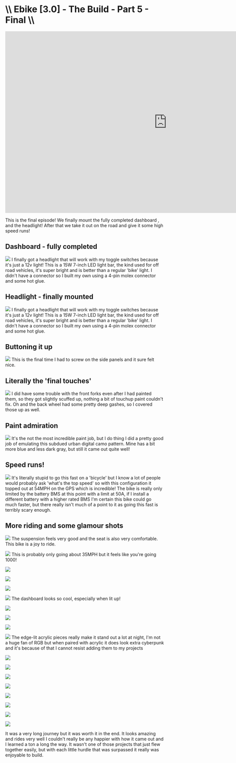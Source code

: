 # \\\ Ebike [3.0] - The Build - Part 5 - Final \\\

<iframe width="1024" height="576" src="https://www.youtube.com/embed/EzwQQsD23RA" title="YouTube video player" frameborder="0" allow="accelerometer; autoplay; clipboard-write; encrypted-media; gyroscope; picture-in-picture" allowfullscreen></iframe>

This is the final episode! We finally mount the fully completed dashboard , and the headlight! After that we take it out on the road and give it some high speed runs! 


## Dashboard - fully completed

![](part5-dash.jpg)
I finally got a headlight that will work with my toggle switches because it's just a 12v light! This is a 15W 7-inch LED light bar, the kind used for off road vehicles, it's super bright and is better than a regular 'bike' light. I didn't have a connector so I built my own using a 4-pin molex connector and some hot glue. 


## Headlight - finally mounted

![](part5-headlight.jpg)
I finally got a headlight that will work with my toggle switches because it's just a 12v light! This is a 15W 7-inch LED light bar, the kind used for off road vehicles, it's super bright and is better than a regular 'bike' light. I didn't have a connector so I built my own using a 4-pin molex connector and some hot glue. 


## Buttoning it up

![](part5-panel.jpg)
This is the final time I had to screw on the side panels and it sure felt nice.    


## Literally the 'final touches'

![](part5-touchup.jpg)
I did have some trouble with the front forks even after I had painted them, so they got slightly scuffed up, nothing a bit of touchup paint couldn't fix. Oh and the back wheel had some pretty deep gashes, so I covered those up as well.    


## Paint admiration

![](part5-camo.jpg)
It's the not the most incredible paint job, but I do thing I did a pretty good job of emulating this subdued urban digital camo pattern. Mine has a bit more blue and less dark gray, but still it came out quite well! 


## Speed runs!

![](part5-speed.jpg)
It's literally stupid to go this fast on a 'bicycle' but I know a lot of people would probably ask 'what's the top speed' so with this configuration it topped out at 54MPH on the GPS which is incredible! The bike is really only limited by the battery BMS at this point with a limit at 50A, if I install a different battery with a higher rated BMS I'm certain this bike could go much faster, but there really isn't much of a point to it as going this fast is terribly scary enough.  


## More riding and some glamour shots

![](part5-ride1.jpg)
The suspension feels very good and the seat is also very comfortable. This bike is a joy to ride. 

![](part5-ride2.jpg)
This is probably only going about 35MPH but it feels like you're going 1000! 

![](part5-glam1.jpg)

![](part5-glam2.jpg)

![](part5-glam3.jpg)

![](part5-glam4.jpg)
The dashboard looks so cool, especially when lit up! 

![](part5-glam5.jpg)

![](part5-glam6.jpg)

![](part5-glam7.jpg)

![](part5-glam8.jpg)
The edge-lit acrylic pieces really make it stand out a lot at night, I'm not a huge fan of RGB but when paired with acrylic it does look extra cyberpunk and it's because of that I cannot resist adding them to my projects

![](part5-glam9.jpg)

![](part5-glam10.jpg)

![](part5-ride5.jpg)

![](part5-glam11.jpg)

![](part5-glam12.jpg)

![](part5-ride7.jpg)

![](part5-glam14.jpg)

![](part5-glam13.jpg)

It was a very long journey but it was worth it in the end. It looks amazing and rides very well I couldn't really be any happier with how it came out and I learned a ton a long the way. It wasn't one of those projects that just flew together easily, but with each little hurdle that was surpassed it really was enjoyable to build. 






